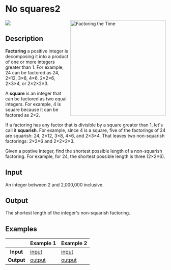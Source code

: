 # No squares2

![](https://imgs.xkcd.com/comics/factoring_the_time.png)
<img align="right" src="https://imgs.xkcd.com/comics/factoring_the_time.png" title="I occasionally do this with mile markers on the highway." alt="Factoring the Time" height="300">

## Description

**Factoring** a positive integer is decomposing it into a product of one or more integers greater than 1. For example, 24 can be factored as 24, 2×12, 3×8, 4×6, 2×2×6, 2×3×4, or 2×2×2×3.

A **square** is an integer that can be factored as two equal integers. For example, 4 is square because it can be factored as 2×2.

If a factoring has any factor that is divisible by a square greater than 1, let's call it **squarish**. For example, since 4 is a square, five of the factorings of 24 are squarish: 24, 2×12, 3×8, 4×6, and 2×3×4. That leaves two non-squarish factorings: 2×2×6 and 2×2×2×3.

Given a postive integer, find the shortest possible length of a non-squarish factoring. For example, for 24, the shortest possible length is three (2×2×6).

## Input

An integer between 2 and 2,000,000 inclusive.

## Output

The shortest length of the integer's non-squarish factoring.

## Examples

| | Example 1  | Example 2 |
| :-: | --- | --- |
| **Input**  | [input](tests/0.in)  | [input](tests/1.in)  |
| **Output** | [output](tests/0.out)  | [output](tests/1.out)  |
